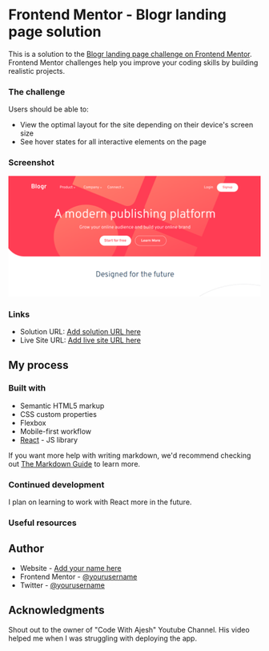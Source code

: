 # Frontend Mentor - Blogr landing page solution

This is a solution to the [Blogr landing page challenge on Frontend Mentor](https://www.frontendmentor.io/challenges/blogr-landing-page-EX2RLAApP). Frontend Mentor challenges help you improve your coding skills by building realistic projects. 

### The challenge

Users should be able to:

- View the optimal layout for the site depending on their device's screen size
- See hover states for all interactive elements on the page

### Screenshot

![](./src/screenshot.png)

### Links

- Solution URL: [Add solution URL here](https://etimexo.github.io/Blogr-page/)
- Live Site URL: [Add live site URL here](https://etimexo.github.io/Blogr-page/)

## My process

### Built with

- Semantic HTML5 markup
- CSS custom properties
- Flexbox
- Mobile-first workflow
- [React](https://reactjs.org/) - JS library


If you want more help with writing markdown, we'd recommend checking out [The Markdown Guide](https://www.markdownguide.org/) to learn more.


### Continued development

I plan on learning to work with React more in the future.

### Useful resources

## Author

- Website - [Add your name here](https://gentledove.netlify.app)
- Frontend Mentor - [@yourusername](https://www.frontendmentor.io/profile/etimexo)
- Twitter - [@yourusername](https://www.twitter.com/theGentleDove)

## Acknowledgments

Shout out to the owner of "Code With Ajesh" Youtube Channel. 
His video helped me when I was struggling with deploying the app.
